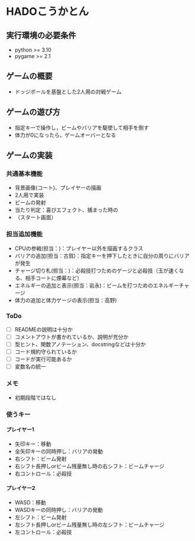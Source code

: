 # HADOこうかとん

## 実行環境の必要条件
* python >= 3.10
* pygame >= 2.1

## ゲームの概要
* ドッジボールを基盤とした2人用の対戦ゲーム

## ゲームの遊び方
* 指定キーで操作し，ビームやバリアを駆使して相手を倒す
* 体力が0になったら，ゲームオーバーとなる

## ゲームの実装
### 共通基本機能
* 背景画像(コート)、プレイヤーの描画
* 2人用で実装
* ビームの発射
* 当たり判定：喜びエフェクト、捕まった時の
* （スタート画面）

### 担当追加機能
* CPUの参戦(担当：)：プレイヤー以外を描画するクラス
* バリアの追加(担当：古賀)：指定キーを押下したときに自分の周りにバリアが発生
* チャージ切り札(担当：)：必殺技打つためのゲージと必殺技（玉が速くなる、相手コートに煙幕など）
* エネルギーの追加と表示(担当：岩永)：ビームを打つためのエネルギーチャージ
* 体力の追加と体力ゲージの表示(担当：高野)

### ToDo
- [ ] READMEの説明は十分か
- [ ] コメントアウトが書かれているか、説明が充分か
- [ ] 型ヒント、関数アノテーション、docstringなどは十分か
- [ ] コード規約守られているか
- [ ] コードが実行可能あるか
- [ ] 変数名の統一

### メモ
* 初期段階ではなし


###  使うキー
####  プレイヤー1
* 矢印キー：移動
* 全矢印キーの同時押し：バリアの発動
* 右シフト：ビーム発射
* 右シフト長押しorビーム残量無し時の右シフト：ビームチャージ
* 右コントロール：必殺技


#### プレイヤー2
* WASD：移動
* WASDキーの同時押し：バリアの発動
* 左シフト：ビーム発射
* 左シフト長押しorビーム残量無し時の左シフト：ビームチャージ
* 左コントロール：必殺技
